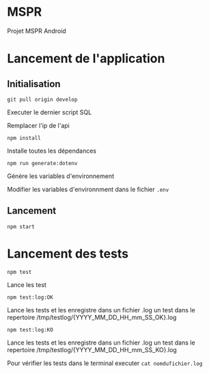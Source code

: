 # MSPR
Projet MSPR Android

# Lancement de l'application

## Initialisation

`git pull origin develop`

Executer le dernier script SQL

Remplacer l'ip de l'api

`npm install`

Installe toutes les dépendances

`npm run generate:dotenv`

Génère les variables d'environnement

Modifier les variables d'environnment dans le fichier `.env`

## Lancement

`npm start`

# Lancement des tests

`npm test`

Lance les test

`npm test:log:OK`

Lance les tests et les enregistre dans un fichier .log un test dans le repertoire /tmp/testlog/{YYYY_MM_DD_HH_mm_SS_OK}.log


`npm test:log:KO`

Lance les tests et les enregistre dans un fichier .log un test dans le repertoire /tmp/testlog/{YYYY_MM_DD_HH_mm_SS_KO}.log

Pour vérifier les tests dans le terminal executer `cat nomdufichier.log`


